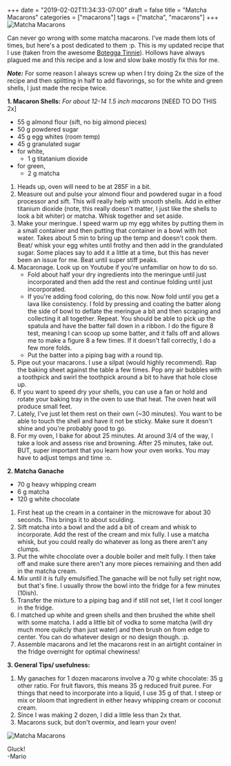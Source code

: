 +++
date = "2019-02-02T11:34:33-07:00"
draft = false
title = "Matcha Macarons"
categories = ["macarons"]
tags = ["matcha", "macarons"]
+++
![Matcha Macarons](https://farm8.staticflickr.com/7908/32518381727_eea7145abe_z.jpg)

Can never go wrong with some matcha macarons. I've made them lots of times, but here's a post dedicated to them :p. This is my updated recipe that I use (taken from the awesome [Botegga Tinnie](https://www.instagram.com/bottegatinnie/)). Hollows have always plagued me and this recipe and a low and slow bake mostly fix this for me. 

***Note:*** For some reason I always screw up when I try doing 2x the size of the recipe and then splitting in half to add flavorings, so for the white and green shells, I just made the recipe twice.

**1. Macaron Shells:**  *For about 12-14 1.5 inch macarons*  [NEED TO DO THIS 2x]

- 55 g almond flour (sift, no big almond pieces)  
- 50 g powdered sugar    
- 45 g egg whites (room temp)  
- 45 g granulated sugar  
- for white,
    - 1 g titatanium dioxide
- for green,
    - 2 g matcha

1. Heads up, oven will need to be at 285F in a bit. 
2. Measure out and pulse your almond flour and powdered sugar in a food processor and sift. This will really help with smooth shells. Add in either titanium dioxide (note, this really doesn't matter, I just like the shells to look a bit whiter) or matcha. Whisk together and set aside.  
3. Make your meringue. I speed warm up my egg whites by putting them in a small container and then putting that container in a bowl with hot water. Takes about 5 min to bring up the temp and doesn't cook them.  
Beat/ whisk your egg whites until frothy and then add in the grandulated sugar. Some places say to add it a little at a time, but this has never been an issue for me. Beat until super stiff peaks.  
4. Macaronage. Look up on Youtube if you're unfamiliar on how to do so.   
    - Fold about half your dry ingredients into the meringue until just incorporated and then add the rest and continue folding until just incorporated. 
    - If you're adding food coloring, do this now. Now fold until you get a lava like consistency. I fold by pressing and coating the batter along the side of bowl to deflate the meringue a bit and then scraping and collecting it all together. Repeat. You should be able to pick up the spatula and have the batter fall down in a ribbon. I do the figure 8 test, meaning I can scoop up some batter, and it falls off and allows me to make a figure 8 a few times. If it doesn't fall correctly, I do a few more folds.  
    - Put the batter into a piping bag with a round tip.    
5. Pipe out your macarons. I use a silpat (would highly recommend). Rap the baking sheet against the table a few times. Pop any air bubbles with a toothpick and swirl the toothpick around a bit to have that hole close up.   
6. If you want to speed dry your shells, you can use a fan or hold and rotate your baking tray in the oven to use that heat. The oven heat will produce small feet. 
7. Lately, I've just let them rest on their own (~30 minutes). You want to be able to touch the shell and have it not be sticky. Make sure it doesn't shine and you're probably good to go.   
6. For my oven, I bake for about 25 minutes. At around 3/4 of the way, I take a look and assess rise and browning. After 25 minutes, take out. BUT, super important that you learn how your oven works. You may have to adjust temps and time :o.  

**2. Matcha Ganache**  

- 70 g heavy whipping cream
- 6 g matcha   
- 120 g white chocolate      

1. First heat up the cream in a container in the microwave for about 30 seconds. This brings it to about sculding. 
2. Sift matcha into a bowl and the add a bit of cream and whisk to incorporate. Add the rest of the cream and mix fully. I use a matcha whisk, but you could really do whatever as long as there aren't any clumps.
3. Put the white chocolate over a double boiler and melt fully. I then take off and make sure there aren't any more pieces remaining and then add in the matcha cream.
4. Mix until it is fully emulsified.The ganache will be not fully set right now, but that's fine. I usually throw the bowl into the fridge for a few minutes (10ish).
5. Transfer the mixture to a piping bag and if still not set, I let it cool longer in the fridge.
6. I matched up white and green shells and then brushed the white shell with some matcha. I add a little bit of vodka to some matcha (will dry much more quikcly than just water) and then brush on from edge to center. You can do whatever design or no design though. :p.
8. Assemble macarons and let the macarons rest in an airtight container in the fridge overnight for optimal chewiness!   

**3. General Tips/ usefulness:**
1. My ganaches for 1 dozen macarons involve a 70 g white chocolate: 35 g other ratio. For fruit flavors, this means 35 g reduced fruit puree. For things that need to incorporate into a liquid, I use 35 g of that. I steep or mix or bloom that ingredient in either heavy whipping cream or coconut cream.
2. Since I was making 2 dozen, I did a little less than 2x that.
3. Macarons suck, but don't overmix, and learn your oven!

![Matcha Macarons](https://farm8.staticflickr.com/7888/46736987294_4e5650d466_z.jpg)

Gluck!  
-Mario